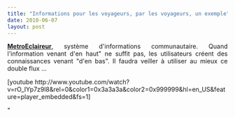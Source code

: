 ```yaml
---
title: "Informations pour les voyageurs, par les voyageurs, un exemple"
date: 2010-06-07
layout: post
---
```


<p style="text-align: justify"><strong><a href="http://www.metroeclaireur.com/" target="_blank">MetroEclaireur</a></strong>, système d'informations communautaire. Quand l'information venant d'en haut" ne suffit pas, les utilisateurs créent des connaissances venant "d'en bas". Il faudra veiller à utiliser au mieux ce double flux ...</p> <p style=""text-align: left"">  [youtube http://www.youtube.com/watch?v=rO_IYp7z9l8&rel=0&color1=0x3a3a3a&color2=0x999999&hl=en_US&feature=player_embedded&fs=1]</p>"
